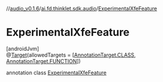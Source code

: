 //[audio_v0.1.6](../../../index.md)/[ai.fd.thinklet.sdk.audio](../index.md)/[ExperimentalXfeFeature](index.md)

# ExperimentalXfeFeature

[androidJvm]\
@[Target](https://kotlinlang.org/api/latest/jvm/stdlib/kotlin.annotation/-target/index.html)(allowedTargets = [[AnnotationTarget.CLASS](https://kotlinlang.org/api/latest/jvm/stdlib/kotlin.annotation/-annotation-target/-c-l-a-s-s/index.html), [AnnotationTarget.FUNCTION](https://kotlinlang.org/api/latest/jvm/stdlib/kotlin.annotation/-annotation-target/-f-u-n-c-t-i-o-n/index.html)])

annotation class [ExperimentalXfeFeature](index.md)
